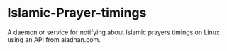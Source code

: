 # Islamic-Prayer-timings
A daemon or service for notifying about Islamic prayers timings on Linux using an API from aladhan.com.
